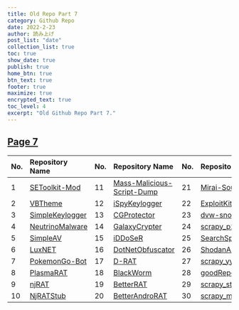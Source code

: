 ```yaml
---
title: Old Repo Part 7
category: Github Repo
date: 2022-2-23
author: 読み上げ
post_list: "date"
collection_list: true
toc: true
show_date: true
publish: true
home_btn: true
btn_text: true
footer: true
maximize: true
encrypted_text: true
toc_level: 4
excerpt: "Old Github Repo Part 7."
---
```

## [Page 7](https://github.com/orgs/oneplus-x/repositories?page=7)
| No. | Repository Name | No. | Repository Name | No. | Repository Name |
| :---| :-------------- | :---| :-------------- | :---| :-------------- |
|1| [SEToolkit-Mod](https://github.com/oneplus-x/SEToolkit-Mod/archive/refs/heads/master.zip)|11| [Mass-Malicious-Script-Dump](https://github.com/oneplus-x/Mass-Malicious-Script-Dump/archive/refs/heads/master.zip)|21| [Mirai-Source-Code](https://github.com/oneplus-x/Mirai-Source-Code/archive/refs/heads/master.zip)|
|2| [VBTheme](https://github.com/oneplus-x/VBTheme/archive/refs/heads/master.zip)|12| [iSpyKeylogger](https://github.com/oneplus-x/iSpyKeylogger/archive/refs/heads/master.zip)|22| [ExploitKit](https://github.com/oneplus-x/ExploitKit/archive/refs/heads/master.zip)|
|3| [SimpleKeylogger](https://github.com/oneplus-x/SimpleKeylogger/archive/refs/heads/master.zip)|13| [CGProtector](https://github.com/oneplus-x/CGProtector/archive/refs/heads/master.zip)|23| [dvw-snoopy](https://github.com/oneplus-x/dvw-snoopy/archive/refs/heads/master.zip)|
|4| [NeutrinoMalware](https://github.com/oneplus-x/NeutrinoMalware/archive/refs/heads/master.zip)|14| [GalaxyCrypter](https://github.com/oneplus-x/GalaxyCrypter/archive/refs/heads/master.zip)|24| [scrapy_p2pblack](https://github.com/oneplus-x/scrapy_p2pblack/archive/refs/heads/master.zip)|
|5| [SimpleAV](https://github.com/oneplus-x/SimpleAV/archive/refs/heads/master.zip)|15| [iDDoSeR](https://github.com/oneplus-x/iDDoSeR/archive/refs/heads/master.zip)|25| [SearchSploits.rb](https://github.com/oneplus-x/SearchSploits.rb/archive/refs/heads/master.zip)|
|6| [LuxNET](https://github.com/oneplus-x/LuxNET/archive/refs/heads/master.zip)|16| [DotNetObfuscator](https://github.com/oneplus-x/DotNetObfuscator/archive/refs/heads/master.zip)|26| [ShodanAPI](https://github.com/oneplus-x/ShodanAPI/archive/refs/heads/master.zip)|
|7| [PokemonGo-Bot](https://github.com/oneplus-x/PokemonGo-Bot/archive/refs/heads/master.zip)|17| [D-RAT](https://github.com/oneplus-x/D-RAT/archive/refs/heads/master.zip)|27| [scrapy_yyk](https://github.com/oneplus-x/scrapy_yyk/archive/refs/heads/master.zip)|
|8| [PlasmaRAT](https://github.com/oneplus-x/PlasmaRAT/archive/refs/heads/master.zip)|18| [BlackWorm](https://github.com/oneplus-x/BlackWorm/archive/refs/heads/master.zip)|28| [goodRepository](https://github.com/oneplus-x/goodRepository/archive/refs/heads/master.zip)|
|9| [njRAT](https://github.com/oneplus-x/njRAT/archive/refs/heads/master.zip)|19| [BetterRAT](https://github.com/oneplus-x/BetterRAT/archive/refs/heads/master.zip)|29| [scrapy_stats_gov_cn](https://github.com/oneplus-x/scrapy_stats_gov_cn/archive/refs/heads/master.zip)|
|10| [NjRATStub](https://github.com/oneplus-x/NjRATStub/archive/refs/heads/master.zip)|20| [BetterAndroRAT](https://github.com/oneplus-x/BetterAndroRAT/archive/refs/heads/master.zip)|30| [scrapy_mp4ba](https://github.com/oneplus-x/scrapy_mp4ba/archive/refs/heads/master.zip)|

